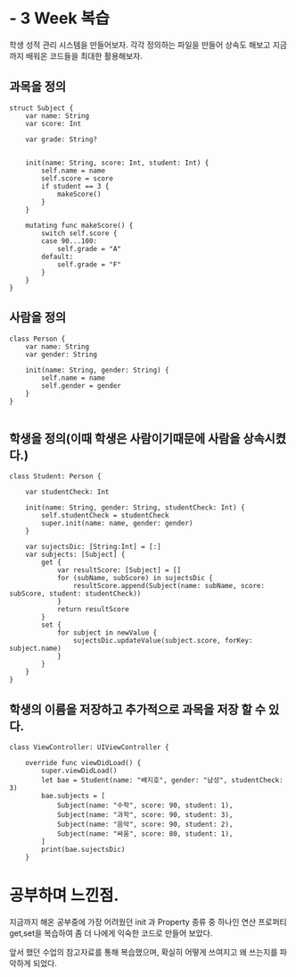 # - 3 Week 복습

학생 성적 관리 시스템을 만들어보자.
각각 정의하는 파일을 만들어 상속도 해보고 지금까지 배워온 코드들을 최대한 활용해보자.

## 과목을 정의

```
struct Subject {
    var name: String
    var score: Int
    
    var grade: String?
    
    
    init(name: String, score: Int, student: Int) {
        self.name = name
        self.score = score
        if student == 3 {
            makeScore()
        }
    }
    
    mutating func makeScore() {
        switch self.score {
        case 90...100:
            self.grade = "A"
        default:
            self.grade = "F"
        }
    }
}

```

## 사람을 정의

```
class Person {
    var name: String
    var gender: String
    
    init(name: String, gender: String) {
        self.name = name
        self.gender = gender
    }
}


```

## 학생을 정의(이때 학생은 사람이기때문에 사람을 상속시켰다.)

```
class Student: Person {
    
    var studentCheck: Int
    
    init(name: String, gender: String, studentCheck: Int) {
        self.studentCheck = studentCheck
        super.init(name: name, gender: gender)
    }
    
    var sujectsDic: [String:Int] = [:]
    var subjects: [Subject] {
        get {
            var resultScore: [Subject] = []
            for (subName, subScore) in sujectsDic {
                resultScore.append(Subject(name: subName, score: subScore, student: studentCheck))
            }
            return resultScore
        }
        set {
            for subject in newValue {
                sujectsDic.updateValue(subject.score, forKey: subject.name)
            }
        }
    }
}

```


## 학생의 이름을 저장하고 추가적으로 과목을 저장 할 수 있다.

```
class ViewController: UIViewController {

    override func viewDidLoad() {
        super.viewDidLoad()
        let bae = Student(name: "배지호", gender: "남성", studentCheck: 3)
        bae.subjects = [
            Subject(name: "수학", score: 90, student: 1),
            Subject(name: "과학", score: 90, student: 3),
            Subject(name: "음악", score: 90, student: 2),
            Subject(name: "싸움", score: 80, student: 1),
        ]
        print(bae.sujectsDic)
    }

```


# 공부하며 느낀점.


지금까지 해온 공부중에 가장 어려웠던 init 과 Property 종류 중 하나인 연산 프로퍼티 get,set을 복습하여 좀 더 나에게 익숙한 코드로 만들어 보았다.

앞서 했던 수업의 참고자료를 통해 복습했으며, 확실히 어떻게 쓰여지고 왜 쓰는지를 파악하게 되었다. 

